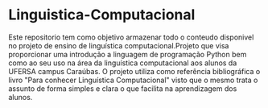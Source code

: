 # Linguistica-Computacional
Este repositorio tem como objetivo armazenar todo o conteudo disponivel no projeto de ensino de linguística computacional.Projeto que visa proporcionar uma introdução a linguagem de programação Python bem como ao seu uso na área da linguística computacional aos alunos da UFERSA campus Caraúbas.
O projeto utiliza como referência bibliográfica o livro "Para conhecer Linguística Computacional" visto que o mesmo trata o assunto de forma simples e clara o que facilita na aprendizagem dos alunos.

